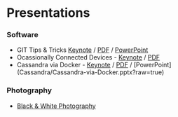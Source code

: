 # Presentations

### Software 
- GIT Tips & Tricks [Keynote]() / [PDF]() / [PowerPoint](Git%20-%20Tips%20and%20Tricks.pptx?raw=true)
- Ocassionally Connected Devices - [Keynote](Ocassionally%20Connected%20Devices%20final.key?raw=true) / [PDF]()
- Cassandra via Docker - [Keynote](Cassandra/Cassandra-via-Docker.key?raw=true) / [PDF](Cassandra/Cassandra-via-Docker.pdf?raw=true) / [PowerPoint] (Cassandra/Cassandra-via-Docker.pptx?raw=true)

### Photography
- [Black & White Photography](Black%20and%20White%20Photography.key?raw=true)
